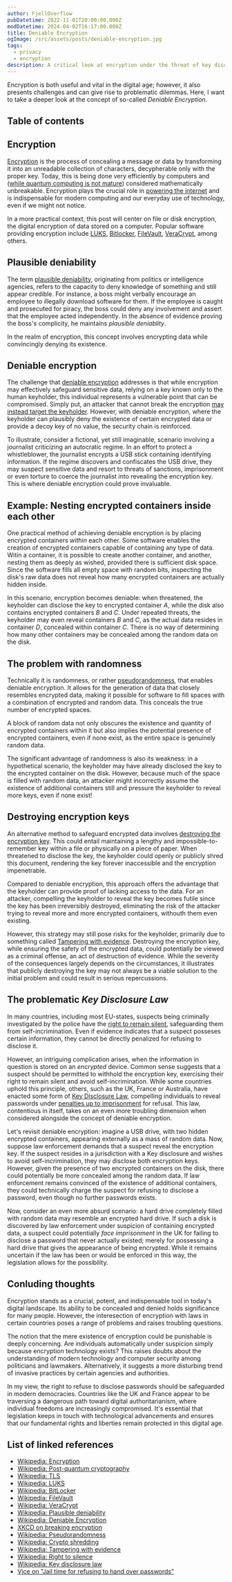 ```yaml
---
author: FjellOverflow
pubDatetime: 2022-11-01T20:00:00.000Z
modDatetime: 2024-04-02T16:17:00.000Z
title: Deniable Encryption
ogImage: /src/assets/posts/deniable-encryption.jpg
tags:
  - privacy
  - encryption
description: A critical look at encryption under the threat of key disclosure law
---
```


Encryption is both useful and vital in the digital age; however, it also presents challenges and can give rise to problematic dilemmas. Here, I want to take a deeper look at the concept of so-called _Deniable Encryption_.

## Table of contents

## Encryption

[Encryption](https://en.wikipedia.org/wiki/Encryption) is the process of concealing a message or data by transforming it into an unreadable collection of characters, decypherable only with the proper key. Today, this is being done very efficiently by computers and ([while quantum computing is not mature](https://en.wikipedia.org/wiki/Post-quantum_cryptography)) considered mathematically unbreakable. Encryption plays the crucial role in [powering the internet](https://en.wikipedia.org/wiki/Transport_Layer_Security) and is indispensable for modern computing and our everyday use of technology, even if we might not notice.

In a more practical context, this post will center on file or disk encryption, the digital encryption of data stored on a computer. Popular software providing encryption include [LUKS](https://en.wikipedia.org/wiki/Linux_Unified_Key_Setup), [Bitlocker](https://en.wikipedia.org/wiki/BitLocker), [FileVault](https://en.wikipedia.org/wiki/FileVault), [VeraCrypt](https://en.wikipedia.org/wiki/VeraCrypt), among others.

## Plausible deniability

The term [plausible deniability](https://en.wikipedia.org/wiki/Plausible_deniability), originating from politics or intelligence agencies, refers to the capacity to deny knowledge of something and still appear credible. For instance, a boss might verbally encourage an employee to illegally download software for them. If the employee is caught and prosecuted for piracy, the boss could deny any involvement and assert that the employee acted independently. In the absence of evidence proving the boss's complicity, he maintains _plausible deniablity_.

In the realm of encryption, this concept involves encrypting data while convincingly denying its existence.

## Deniable encryption

The challenge that [deniable encryption](https://en.wikipedia.org/wiki/Deniable_encryption) addresses is that while encryption may effectively safeguard sensitive data, relying on a key known only to the human keyholder, this individual represents a vulnerable point that can be compromised. Simply put, an attacker that cannot break the encryption [may instead target the keyholder](https://xkcd.com/538/). However, with deniable encryption, where the keyholder can plausibly deny the existence of certain encrypted data or provide a decoy key of no value, the security chain is reinforced.

To illustrate, consider a fictional, yet still imaginable, scenario involving a journalist criticizing an autocratic regime. In an effort to protect a whistleblower, the journalist encrypts a USB stick containing identifying information. If the regime discovers and confiscates the USB drive, they may suspect sensitive data and resort to threats of sanctions, imprisonment or even torture to coerce the journalist into revealing the encryption key. This is where deniable encryption could prove invaluable.

## Example: Nesting encrypted containers inside each other

One practical method of achieving deniable encryption is by placing encrypted containers _within_ each other. Some software enables the creation of encrypted containers capable of containing any type of data. Witin a container, it is possible to create another container, and another, nesting them as deeply as wished, provided there is sufficient disk space. Since the software fills all empty space with random bits, inspecting the disk's raw data does not reveal how many encrypted containers are actually hidden inside.

In this scenario, encryption becomes deniable: when threatened, the keyholder can disclose the key to encrypted container _A_, while the disk also contains encrypted containers _B_ and _C_. Under repeated threats, the keyholder may even reveal containers _B_ and _C_, as the actual data resides in container _D_, concealed within container _C_. There is no way of determining how many other containers may be concealed among the random data on the disk.

## The problem with randomness

Technically it is randomness, or rather [pseudorandomness](https://en.wikipedia.org/wiki/Cryptographically_secure_pseudorandom_number_generator), that enables deniable encryption. It allows for the generation of data that closely resembles encrypted data, making it possible for software to fill spaces with a combination of encrypted and random data. This conceals the true number of encrypted spaces.

A block of random data not only obscures the existence and quantity of encrypted containers within it but also implies the potential presence of encrypted containers, even if none exist, as the entire space is genuinely random data.

The significant advantage of randomness is also its weakness: in a hypothetical scenario, the keyholder may have already disclosed the key to the encrypted container on the disk. However, because much of the space is filled with random data, an attacker might incorrectly assume the existence of additional containers still and pressure the keyholder to reveal more keys, even if none exist!

## Destroying encryption keys

An alternative method to safeguard encrypted data involves [destroying the encryption key](https://en.wikipedia.org/wiki/Crypto-shredding). This could entail maintaining a lengthy and impossible-to-remember key within a file or physically on a piece of paper. When threatened to disclose the key, the keyholder could openly or publicly shred this document, rendering the key forever inaccessible and the encryption impenetrable.

Compared to deniable encryption, this approach offers the advantage that the keyholder can provide proof of lacking access to the data. For an attacker, compelling the keyholder to reveal the key becomes futile since the key has been irreversibly destroyed, eliminating the risk of the attacker trying to reveal more and more encrypted containers, withouth them even existing.

However, this strategy may still pose risks for the keyholder, primarily due to something called [Tampering with evidence](https://en.wikipedia.org/wiki/Tampering_with_evidence). Destroying the encryption key, while ensuring the safety of the encrypted data, could potentially be viewed as a criminal offense, an act of destruction of evidence. While the severity of the consequences largely depends on the circumstances, it illustrates that publicly destroying the key may not always be a viable solution to the initial problem and could result in serious repercussions.

## The problematic _Key Disclosure Law_

In many countries, including most EU-states, suspects being criminally investigated by the police have the [right to remain silent](https://en.wikipedia.org/wiki/Right_to_silence#Worldwide), safeguarding them from self-incrimination. Even if evidence indicates that a suspect posseses certain information, they cannot be directly penalized for refusing to disclose it.

However, an intriguing complication arises, when the information in question is stored on an _encrypted_ device. Common sense suggests that a suspect should be permitted to withhold the encryption key, exercising their right to remain silent and avoid self-incrimination. While some countries uphold this principle, others, such as the UK, France or Australia, have enacted some form of [Key Disclosure Law](https://en.wikipedia.org/wiki/Key_disclosure_law), compelling individuals to reveal passwords under [penalties up to imprisonment](https://www.vice.com/en/article/wnjgdq/how-refusing-to-hand-over-your-passwords-can-land-you-in-jail) for refusal. This law, contentious in itself, takes on an even more troubling dimension when considered alongside the concept of deniable encryption.

Let's revisit deniable encryption: imagine a USB drive, with two hidden encrypted containers, appearing externally as a mass of random data. Now, suppose law enforcement demands that a suspect reveal the encryption key. If the suspect resides in a jurisdiction with a Key disclosure and wishes to avoid self-incrimination, they may disclose both encryption keys. However, given the presence of two encrypted containers on the disk, there could potentially be more concealed among the random data. If law enforcement remains convinced of the existence of additional containers, they could technically charge the suspect for refusing to disclose a password, even though no further passwords exists.

Now, consider an even more absurd scenario: a hard drive completely filled with random data may resemble an encrypted hard drive. If such a disk is discovered by law enforcement under suspicion of containing encrypted data, a suspect could potentially _face imprisonment_ in the UK for failing to disclose a password that never actually existed; merely for possessing a hard drive that gives the appearance of being encrypted. While it remains uncertain if the law has been or would be enforced in this way, the legislation allows for the possibility.

## Conluding thoughts

Encryption stands as a crucial, potent, and indispensable tool in today's digital landscape. Its ability to be concealed and denied holds significance for many people. However, the interesection of encryption with laws in certain countries poses a range of problems and raises troubling questions.

The notion that the mere existence of encryption could be punishable is deeply concerning. Are individuals automatically under suspicion simply because encryption technology exists? This raises doubts about the understanding of modern technology and computer security among politicians and lawmakers. Alternatively, it suggests a more disturbing trend of invasive practices by certain agencies and authorities.

In my view, the right to refuse to disclose passwords should be safeguarded in modern democracies. Countries like the UK and France appear to be traversing a dangerous path toward digital authoritarianism, where individual freedoms are increasingly compromised. It's essential that legislation keeps in touch with technological advancements and ensures that our fundamental rights and liberties remain protected in this digital age.

## List of linked references

- [Wikipedia: Encryption](https://en.wikipedia.org/wiki/Encryption)
- [Wikipedia: Post-quantum cryptography](https://en.wikipedia.org/wiki/Post-quantum_cryptography)
- [Wikipedia: TLS](https://en.wikipedia.org/wiki/Transport_Layer_Security)
- [Wikipedia: LUKS](https://en.wikipedia.org/wiki/Linux_Unified_Key_Setup)
- [Wikipedia: BitLocker](https://en.wikipedia.org/wiki/BitLocker)
- [Wikipedia: FileVault](https://en.wikipedia.org/wiki/FileVault)
- [Wikipedia: VeraCrypt](https://en.wikipedia.org/wiki/VeraCrypt)
- [Wikipedia: Plausible deniability](https://en.wikipedia.org/wiki/Plausible_deniability)
- [Wikipedia: Deniable Encryption](https://en.wikipedia.org/wiki/Deniable_encryption)
- [XKCD on breaking encryption ](https://xkcd.com/538/)
- [Wikipedia: Pseudorandomness](https://en.wikipedia.org/wiki/Cryptographically_secure_pseudorandom_number_generator)
- [Wikipedia: Crypto shredding](https://en.wikipedia.org/wiki/Crypto-shredding)
- [Wikipedia: Tampering with evidence](https://en.wikipedia.org/wiki/Tampering_with_evidence)
- [Wikipedia: Right to silence](https://en.wikipedia.org/wiki/Right_to_silence#Worldwide)
- [Wikipedia: Key disclosure law](https://en.wikipedia.org/wiki/Key_disclosure_law)
- [Vice on "Jail time for refusing to hand over passwords"](https://www.vice.com/en/article/wnjgdq/how-refusing-to-hand-over-your-passwords-can-land-you-in-jail)
